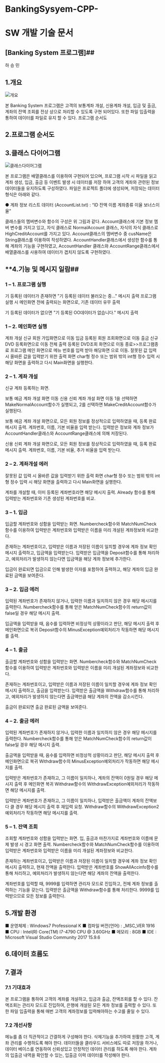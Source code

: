 # BankingSysyem-CPP-

# **SW 개발 기술 문서**

## [Banking System 프로그램]##


하 승 민

## **1.개요**

![개요](./image/개요.JPG)

본 Banking System 프로그램은 고객의 보통계좌 개설, 신용계좌 개설, 입금 및 출금, 계좌의 잔액 조회를 전상 상으로 처리할 수 있도록 구현 되어있다. 또한 파일 입출력을 통하여 데이터를 파일로 유지 할 수 있다.
프로그램 순서도

## **2.프로그램 순서도**

## **3.클래스 다이어그램**

![클래스다이어그램](./image/클래스.JPG)

본 프로그램은 배열클래스를 이용하여 구현되어 있으며, 프로그램 시작 시 파일을 읽고 계좌 생성, 입금, 출금 등 이벤트 발생 시 데이터를 저장 하여 고객의 계좌와 관련된 정보 데이터들을 유지하도록 구성하였다. 파일은 프로젝트 폴더에 생성되며, 저장되는 데이터 형식은 아래와 같다.

● 계좌 정보 리스트 데이터 (AccountList.txt) : “ID 잔액 이름 계좌종류 이율 보너스이율”

클래스들의 멤버변수와 함수의 구성은 위 그림과 같다. Account클래스에 기본 정보 멤버 변수를 가지고 있고, 자식 클래스로 NormalAccount 클래스, 자식의 자식 클래스로 HighCreditAccount를 가지고 있다. Account클래스의 멤버변수 중 cusName은 String클래스를 이용하여 작성하였다. AccountHandler클래스에서 생성한 함수를 통해 계좌의 기능을 구현하였고, AccountHandler 클래스와 AccountRange클래스에서 배열클래스를 사용하여 데이터가 겹치지 않도록 구현하였다.

## **4.기능 및 메시지 일람##

### **1 – 1. 프로그램 실행**



기 등록된 데이터가 존재하면 "기 등록된 데이터 불러오는 중..." 메시지 출력 프로그램 실행 시 메인화면 전에 출력되는 화면으로, 기존 데이터 유무 출력

기 등록된 데이터가 없으면 "기 등록된 OO데이터가 없습니다." 메시지 출력

### **1 – 2. 메인화면 실행**

계좌 개설 신규 회원 가입화면으로 이동
입금 등록된 회원 조회화면으로 이동
출금 신규 DVD 등록화면으로 이동
전체 출력 등록된 DVD조회 화면으로 이동
종료>>프로그램종료 프로그램 메인 화면으로 메뉴 번호를 입력 받아 해당화면 으로 이동.
잘못된 값 입력 시 올바른 값을 입력받기 위한 출력 화면 char형 정수 또는 범위 밖의 int형 정수 입력 시 해당 화면을 출력하고 다시 Main화면을 실행한다.

### **2 – 1. 계좌 개설**

신규 계좌 등록하는 화면.

보통 예금 계좌 개설 화면 이동
신용 신뢰 계좌 개설 화면 이동
1을 선택하면 MakeNormalAccount함수가 실행되고, 2를 선택하면 MakeCreditAccount함수가 실행된다.

보통 예금 계좌 개설 화면으로, 모든 회원 정보를 정상적으로 입력하였을 때, 등록 완료 메시지 출력. 계좌번호, 이름, 기본 비율을 입력 받는다. 입력받은 정보와 계좌 정보가 AccountHandler클래스와 AccountRange클래스에 의해 저장된다.

신용 신뢰 계좌 개설 화면으로, 모든 회원 정보를 정상적으로 입력하였을 때, 등록 완료 메시지 출력. 계좌번호, 이름, 기본 비율, 추가 비율을 입력 받는다.

### **2 – 2. 계좌개설 에러**

잘못된 값 입력 시 올바른 값을 입력받기 위한 출력 화면 char형 정수 또는 범위 밖의 int형 정수 입력 시 해당 화면을 출력하고 다시 Main화면을 실행한다.

계좌를 개설할 때, 이미 등록된 계좌번호라면 해당 메시지 출력. Already 함수를 통해 입력받는 계좌번호와 기존 생성된 계좌번호를 비교.

### **3 – 1. 입금**

입금할 계좌번호와 성함을 입력받는 화면. Numbercheck함수와 MatchNumCheck함수를 이용하여 입력받은 계좌번호와 입력받은 이름을 미리 개설된 계좌정보와 비교한다.

존재하는 계좌번호이고, 입력받은 이름과 저장된 이름이 일치할 경우에 계좌 정보 확인 메시지 출력하고, 입금액을 입력받는다. 입력받은 입금액을 Deposit함수를 통해 처리하고, 예외처리가 발생하지 않는다면 입금액을 해당 계좌 정보에 추가한다.

입금이 완료되면 입금으로 인해 발생한 이자를 포함하여 출력하고, 해당 계좌의 입금 완료된 금액을 보여준다.

### **3 – 2. 입금 에러**

입력된 계좌번호가 존재하지 않거나, 입력한 이름과 일치하지 않은 경우 해당 메시지를 출력한다. Numbercheck함수를 통해 얻은 MatchNumCheck함수의 return값이 false일 경우 해당 메시지 출력.

입금액을 입력받을 때, 음수를 입력하면 비정상적 상황이라고 판단, 해당 메시지 출력 후 메인화면으로 복귀 Deposit함수의 MinusException예외처리가 작동하면 해당 메시지를 출력.

### **4 – 1. 출금**

출금할 계좌번호와 성함을 입력받는 화면. Numbercheck함수와 MatchNumCheck함수를 이용하여 입력받은 계좌번호와 입력받은 이름을 미리 개설된 계좌정보와 비교한다.

존재하는 계좌번호이고, 입력받은 이름과 저장된 이름이 일치할 경우에 계좌 정보 확인 메시지 출력하고, 출금을 입력받는다. 입력받은 출금액을 Withdraw함수를 통해 처리하고, 예외처리가 발생하지 않는다면 출금액만큼 해당 계좌의 잔액을 감소시킨다.

출금이 완료되면 출금 완료된 금액을 보여준다.

### **4 – 2. 출금 에러**


입력된 계좌번호가 존재하지 않거나, 입력한 이름과 일치하지 않은 경우 해당 메시지를 출력한다. Numbercheck함수를 통해 얻은 MatchNumCheck함수의 return값이 false일 경우 해당 메시지 출력.

출금액을 입력받을 때, 음수를 입력하면 비정상적 상황이라고 판단, 해당 메시지 출력 후 메인화면으로 복귀 Withdraw함수의 MinusException예외처리가 작동하면 해당 메시지를 출력.


입력받은 계좌번호가 존재하고, 그 이름이 일치하나, 계좌의 잔액이 0원일 경우 해당 메시지 출력 후 메인화면 복귀 Withdraw함수의 WithdrawException예외처리가 작동하면 해당 메시지를 출력.

입력받은 계좌번호가 존재하고, 그 이름이 일치하나, 입력받은 출금액이 계좌의 잔액보다 클 경우 해당 메시지 출력 후 재입력 요청. Withdraw함수의 WithdrawException2예외처리가 작동하면 해당 메시지를 출력.

### **5 – 1. 잔액 조회**


조회할 계좌번호와 성함을 입력받는 화면. 입, 출금과 마찬가지로 계좌번호와 이름에 문제 발생 시 경고 화면 출력. Numbercheck함수와 MatchNumCheck함수를 이용하여 입력받은 계좌번호와 입력받은 이름을 미리 개설된 계좌정보와 비교한다.

존재하는 계좌번호이고, 입력받은 이름과 저장된 이름이 일치할 경우에 계좌 정보 확인 메시지 출력하고, 현재 잔액을 출력한다. 입력받은 계좌번호를 ShowAllAccinfo함수를 통해 처리하고, 예외처리가 발생하지 않는다면 해당 계좌의 잔액을 출력한다.

계좌번호를 입력할 때, 9999를 입력하면 관리자 모드로 진입하고, 전체 계좌 정보를 출력하는 기능을 갖는다. 입력받은 출금액을 Withdraw함수를 통해 처리한다. 9999를 입력받으므로 모든 정보를 출력한다.

## **5.개발 환경**

■ 운영체제 : Windows7 Professional K ■ 컴파일 버전(언어) : _MSC_VER 1916 ■ CPU : Intel(R) Core(TM) I7-4790 CPU @ 3.60GHz ■ 메모리 : 8GB ■ IDE :　Microsoft Visual Studio Community 2017 15.9.6

## **6.데이터 흐름도**

## **7.결과**

### **7.1 기대효과**

본 프로그램을 통하여 고객의 계좌를 개설하고, 입금과 출금, 잔액조회를 할 수 있다. 잔액조회는 관리자 모드로 진입하여, 은행에 개설된 모든 계좌 정보를 출력할 수 있다. 또한 파일 입출력을 통해 매번 고객의 계좌정보를 입력해야하는 수고를 줄일 수 있다.

### **7.2 개선사항**

메뉴를 좀 더 직관적이고 간결하게 구성해야 한다.
삭제기능을 추가하여 원활한 고객, 계좌 관리를 수행하도록 해야 한다.
데이터들을 클라우드 서비스에도 따로 저장을 하거나, 데이터 베이스를 연동하여 신뢰성있고 안정적인 데이터 관리를 하도록 해야 한다.
계좌의 입출금 내역을 확인할 수 있는, 입출금 이력 데이터를 작성해야 한다.

